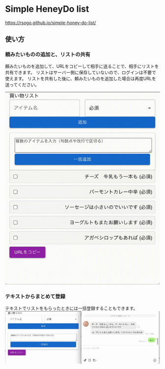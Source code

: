 # Simple HeneyDo list


https://rsogo.github.io/simple-honey-do-list/


## 使い方
### 頼みたいものの追加と、リストの共有
頼みたいものを追加して、URLをコピーして相手に送ることで、相手にリストを共有できます。
リストはサーバー側に保存していないので、ログインは不要で使えます。
リストを共有した後に、頼みたいものを追加した場合は再度URLを送ってください。

![登録](./docs/img/register.gif)

### テキストからまとめて登録
テキストでリストをもらったときには一括登録することもできます。
![一括登録](./docs/img/register-bulk.gif)


